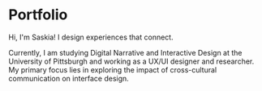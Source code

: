 # Portfolio

Hi, I'm Saskia!
I design experiences that connect.

Currently, I am studying Digital Narrative and Interactive Design at the University of Pittsburgh and working as a UX/UI designer and researcher. My primary focus lies in exploring the impact of cross-cultural communication on interface design.
